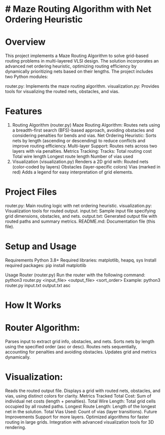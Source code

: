 # # Maze Routing Algorithm with Net Ordering Heuristic
# Overview
This project implements a Maze Routing Algorithm to solve grid-based routing problems in multi-layered VLSI design. The solution incorporates an advanced net ordering heuristic, optimizing routing efficiency by dynamically prioritizing nets based on their lengths. The project includes two Python modules:

router.py: Implements the maze routing algorithm.
visualization.py: Provides tools for visualizing the routed nets, obstacles, and vias.

# Features
1. Routing Algorithm (router.py)
Maze Routing Algorithm: Routes nets using a breadth-first search (BFS)-based approach, avoiding obstacles and considering penalties for bends and vias.
Net Ordering Heuristic: Sorts nets by length (ascending or descending) to reduce conflicts and improve routing efficiency.
Multi-layer Support: Routes nets across two layers with via penalties.
Metrics Tracking: Tracks:
Total routing cost
Total wire length
Longest route length
Number of vias used
2. Visualization (visualization.py)
Renders a 2D grid with:
Routed nets (color-coded by layers)
Obstacles (layer-specific colors)
Vias (marked in red)
Adds a legend for easy interpretation of grid elements.

# Project Files
router.py: Main routing logic with net ordering heuristic.
visualization.py: Visualization tools for routed output.
input.txt: Sample input file specifying grid dimensions, obstacles, and nets.
output.txt: Generated output file with routed paths and summary metrics.
README.md: Documentation file (this file).

# Setup and Usage
Requirements
Python 3.8+
Required libraries: matplotlib, heapq, sys
Install required packages:
      pip install matplotlib

Usage
Router (router.py)
Run the router with the following command:
      python3 router.py <input_file> <output_file> <sort_order>
Example: 
      python3 router.py input.txt output.txt asc

      


# How It Works

# Router Algorithm:

Parses input to extract grid info, obstacles, and nets.
Sorts nets by length using the specified order (asc or desc).
Routes nets sequentially, accounting for penalties and avoiding obstacles.
Updates grid and metrics dynamically.

# Visualization:

Reads the routed output file.
Displays a grid with routed nets, obstacles, and vias, using distinct colors for clarity.
Metrics Tracked
Total Cost: Sum of individual net costs (length + penalties).
Total Wire Length: Total grid cells occupied by all routed paths.
Longest Route Length: Length of the longest net in the solution.
Total Vias Used: Count of vias (layer transitions).
Future Improvements
Support for more layers.
Optimized algorithms for faster routing in large grids.
Integration with advanced visualization tools for 3D rendering.
